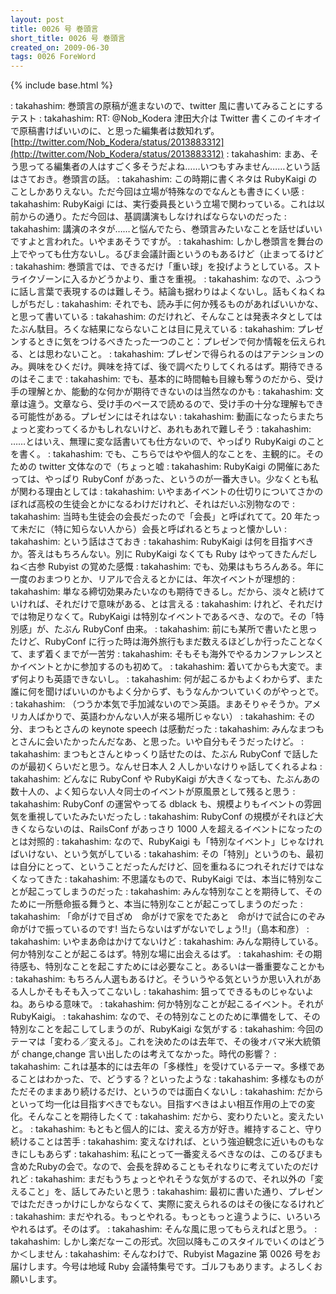 ```yaml
---
layout: post
title: 0026 号 巻頭言
short_title: 0026 号 巻頭言
created_on: 2009-06-30
tags: 0026 ForeWord
---
```

{% include base.html %}

: takahashim: 巻頭言の原稿が進まないので、twitter 風に書いてみることにするテスト
: takahashim: RT: @Nob_Kodera 津田大介は Twitter 書くこのイキオイで原稿書けばいいのに、と思った編集者は数知れず。 [http://twitter.com/Nob_Kodera/status/2013883312](http://twitter.com/Nob_Kodera/status/2013883312)
: takahashim: まあ、そう思ってる編集者の人はすごく多そうだよね……いつもすみません……という話はさておき。巻頭言の話。
: takahashim: この時期に書くネタは RubyKaigi のことしかありえない。ただ今回は立場が特殊なのでなんとも書きにくい感
: takahashim: RubyKaigi には、実行委員長という立場で関わっている。これは以前からの通り。ただ今回は、基調講演もしなければならないのだった
: takahashim: 講演のネタが……と悩んでたら、巻頭言みたいなことを話せばいいですよと言われた。いやまあそうですが。
: takahashim: しかし巻頭言を舞台の上でやっても仕方ないし。るびま会議計画というのもあるけど（止まってるけど
: takahashim: 巻頭言では、できるだけ「重い球」を投げようとしている。ストライクゾーンに入るかどうかより、重さを重視。
: takahashim: なので、ふつうに話し言葉で表現するのは難しそう。結論も据わりはよくないし。話もくねくねしがちだし
: takahashim: それでも、読み手に何か残るものがあればいいかな、と思って書いている
: takahashim: のだけれど、そんなことは発表ネタとしてはたぶん駄目。ろくな結果にならないことは目に見えている
: takahashim: プレゼンするときに気をつけるべきたった一つのこと：プレゼンで何か情報を伝えられる、とは思わないこと。
: takahashim: プレゼンで得られるのはアテンションのみ。興味をひくだけ。興味を持てば、後で調べたりしてくれるはず。期待できるのはそこまで
: takahashim: でも、基本的に時間軸も目線も奪うのだから、受け手の理解とか、能動的な何かが期待できないのは当然なのかも
: takahashim: 文章は違う。文章なら、受け手のペースで読めるので、受け手の十分な理解もできる可能性がある。プレゼンにはそれはない
: takahashim: 動画になったらまたちょっと変わってくるかもしれないけど、あれもあれで難しそう
: takahashim: ……とはいえ、無理に変な話書いても仕方ないので、やっぱり RubyKaigi のことを書く。
: takahashim: でも、こちらではやや個人的なことを、主観的に。そのための twitter 文体なので（ちょっと嘘
: takahashim: RubyKaigi の開催にあたっては、やっぱり RubyConf があった、というのが一番大きい。少なくとも私が関わる理由としては
: takahashim: いやまあイベントの仕切りについてさかのぼれば高校の生徒会とかになるわけだけれど、それはだいぶ別物なので
: takahashim: 当時も生徒会の会長だったので「会長」と呼ばれてて。20 年たって未だに（特に知らない人から）会長と呼ばれるとちょっと懐かしい
: takahashim: という話はさておき
: takahashim: RubyKaigi は何を目指すべきか。答えはもちろんない。別に RubyKaigi なくても Ruby はやってきたんだしね＜古参 Rubyist の覚めた感慨
: takahashim: でも、効果はもちろんある。年に一度のおまつりとか、リアルで合えるとかには、年次イベントが理想的
: takahashim: 単なる締切効果みたいなのも期待できるし。だから、淡々と続けていければ、それだけで意味がある、とは言える
: takahashim: けれど、それだけでは物足りなくて。RubyKaigi は特別なイベントであるべき、なので。その「特別感」が、たぶん RubyConf 由来。
: takahashim: 前にも某所で書いたと思ったけど、RubyConf に行った時は海外旅行もまだ数えるほどしか行ったことなくて、まず着くまでが一苦労
: takahashim: そもそも海外でやるカンファレンスとかイベントとかに参加するのも初めて。
: takahashim: 着いてからも大変で。まず何よりも英語できないし。
: takahashim: 何が起こるかもよくわからず、また誰に何を聞けばいいのかもよく分からず、もうなんかついていくのがやっとで。
: takahashim: （つうか本気で手加減ないので＞英語。まあそりゃそうか。アメリカ人ばかりで、英語わかんない人が来る場所じゃない）
: takahashim: その分、まつもとさんの keynote speech は感動だった
: takahashim: みんなまつもとさんに会いたかったんだなあ、と思った。いや自分もそうだったけど。
: takahashim: まつもとさんとゆっくり話せたのは、たぶん RubyConf で話したのが最初くらいだと思う。なんせ日本人 2 人しかいなけりゃ話してくれるよね
: takahashim: どんなに RubyConf や RubyKaigi が大きくなっても、たぶんあの数十人の、よく知らない人々同士のイベントが原風景として残ると思う
: takahashim: RubyConf の運営やってる dblack も、規模よりもイベントの雰囲気を重視していたみたいだったし
: takahashim: RubyConf の規模がそれほど大きくならないのは、RailsConf があっさり 1000 人を超えるイベントになったのとは対照的
: takahashim: なので、RubyKaigi も「特別なイベント」じゃなければいけない、という気がしている
: takahashim: その「特別」というのも、最初は自分にとって、ということだったんだけど、回を重ねるにつれそれだけではなくなってきた
: takahashim: 不思議なもので、RubyKaigi では、本当に特別なことが起こってしまうのだった
: takahashim: みんな特別なことを期待して、そのために一所懸命振る舞うと、本当に特別なことが起こってしまうのだった
: takahashim: 「命がけで目ざめ　命がけで家をでたあと　命がけで試合にのぞみ　命がけで振っているのです! 当たらないはずがないでしょう!!」（島本和彦）
: takahashim: いやまあ命はかけてないけど
: takahashim: みんな期待している。何か特別なことが起こるはず。特別な場に出会えるはず。
: takahashim: その期待感も、特別なことを起こすためには必要なこと。あるいは一番重要なことかも
: takahashim: もちろん人選もあるけど。そういうやる気というか思い入れがある人しかそもそも入ってこないし
: takahashim: 狙ってできるものじゃないよね。あらゆる意味で。
: takahashim: 何か特別なことが起こるイベント。それが RubyKaigi。
: takahashim: なので、その特別なことのために準備をして、その特別なことを起こしてしまうのが、RubyKaigi な気がする
: takahashim: 今回のテーマは「変わる／変える」。これを決めたのは去年で、その後オバマ米大統領が change,change 言い出したのは考えてなかった。時代の影響？
: takahashim: これは基本的には去年の「多様性」を受けているテーマ。多様であることはわかった、で、どうする？といったような
: takahashim: 多様なものがただそのままあり続けるだけ、というのでは面白くないし
: takahashim: だからといって均一化は目指すべきでもない。目指すべきはよい相互作用の上での変化。そんなことを期待したくて
: takahashim: だから、変わりたいと。変えたいと。
: takahashim: もともと個人的には、変える方が好き。維持すること、守り続けることは苦手
: takahashim: 変えなければ、という強迫観念に近いものもなきにしもあらず
: takahashim: 私にとって一番変えるべきなのは、このるびまも含めたRubyの会で。なので、会長を辞めることもそれなりに考えていたのだけれど
: takahashim: まだもうちょっとやれそうな気がするので、それ以外の「変えること」を、話してみたいと思う
: takahashim: 最初に書いた通り、プレゼンではただきっかけにしかならなくて、実際に変えられるのはその後になるけれど
: takahashim: まだやれる。もっとやれる。もっともっと違うように、いろいろやれるはず。そのはず。
: takahashim: そんな風に思ってもらえればと思う。
: takahashim: しかし楽だなーこの形式。次回以降もこのスタイルでいくのはどうか＜しません
: takahashim: そんなわけで、Rubyist Magazine 第 0026 号をお届けします。今号は地域 Ruby 会議特集号です。ゴルフもあります。よろしくお願いします。


